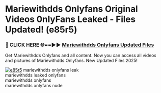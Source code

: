 # Mariewithdds Onlyfans Original Videos 0nlyFans Leaked - Files Updated! (e85r5)

<h3>🔴 CLICK HERE 🌐==►► <a href="https://tinyurl.com/4seja8ks" rel="nofollow">Mariewithdds Onlyfans Updated Files</a></h3>

Get Mariewithdds Onlyfans and all content. Now you can access all videos and pictures of Mariewithdds Onlyfans. New Updated Files 2025!

[![e85r5](https://i.imgur.com/EWjZXRe.gif)](https://tinyurl.com/4seja8ks)
mariewithdds onlyfans leak<br>
mariewithdds leaked onlyfans<br>
mariewithdds onlyfans<br>
mariewithdds onlyfans nude
